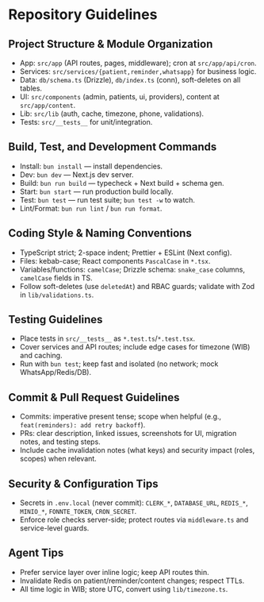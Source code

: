# Repository Guidelines

## Project Structure & Module Organization

- App: `src/app` (API routes, pages, middleware); cron at `src/app/api/cron`.
- Services: `src/services/{patient,reminder,whatsapp}` for business logic.
- Data: `db/schema.ts` (Drizzle), `db/index.ts` (conn), soft-deletes on all tables.
- UI: `src/components` (admin, patients, ui, providers), content at `src/app/content`.
- Lib: `src/lib` (auth, cache, timezone, phone, validations).
- Tests: `src/__tests__` for unit/integration.

## Build, Test, and Development Commands

- Install: `bun install` — install dependencies.
- Dev: `bun dev` — Next.js dev server.
- Build: `bun run build` — typecheck + Next build + schema gen.
- Start: `bun start` — run production build locally.
- Test: `bun test` — run test suite; `bun test -w` to watch.
- Lint/Format: `bun run lint` / `bun run format`.

## Coding Style & Naming Conventions

- TypeScript strict; 2-space indent; Prettier + ESLint (Next config).
- Files: kebab-case; React components `PascalCase` in `*.tsx`.
- Variables/functions: `camelCase`; Drizzle schema: `snake_case` columns, `camelCase` fields in TS.
- Follow soft-deletes (use `deletedAt`) and RBAC guards; validate with Zod in `lib/validations.ts`.

## Testing Guidelines

- Place tests in `src/__tests__` as `*.test.ts`/`*.test.tsx`.
- Cover services and API routes; include edge cases for timezone (WIB) and caching.
- Run with `bun test`; keep fast and isolated (no network; mock WhatsApp/Redis/DB).

## Commit & Pull Request Guidelines

- Commits: imperative present tense; scope when helpful (e.g., `feat(reminders): add retry backoff`).
- PRs: clear description, linked issues, screenshots for UI, migration notes, and testing steps.
- Include cache invalidation notes (what keys) and security impact (roles, scopes) when relevant.

## Security & Configuration Tips

- Secrets in `.env.local` (never commit): `CLERK_*`, `DATABASE_URL`, `REDIS_*`, `MINIO_*`, `FONNTE_TOKEN`, `CRON_SECRET`.
- Enforce role checks server-side; protect routes via `middleware.ts` and service-level guards.

## Agent Tips

- Prefer service layer over inline logic; keep API routes thin.
- Invalidate Redis on patient/reminder/content changes; respect TTLs.
- All time logic in WIB; store UTC, convert using `lib/timezone.ts`.
